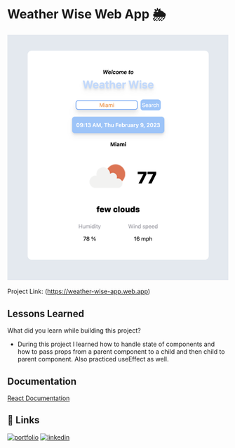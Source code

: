 
# Weather Wise Web App 🌦️

[![screen shot](./src/assets/images/readme.png)](https://weather-wise-app.web.app)


Project Link: (https://weather-wise-app.web.app)

## Lessons Learned

What did you learn while building this project? 

- During this project I learned how to handle state of components and how to pass props from a parent component
to a child and then child to parent component. Also practiced useEffect as well.


## Documentation

[React Documentation](https://beta.reactjs.org)


## 🔗 Links
[![portfolio](https://img.shields.io/badge/my_portfolio-000?style=for-the-badge&logo=ko-fi&logoColor=white)](miguelcamilo.dev)
[![linkedin](https://img.shields.io/badge/linkedin-0A66C2?style=for-the-badge&logo=linkedin&logoColor=white)](https://www.linkedin.com/in/miguel-camilo/)




